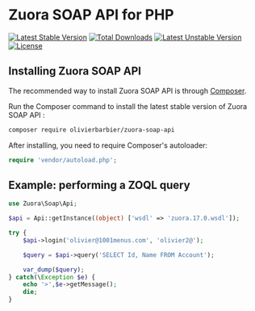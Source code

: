 # Zuora SOAP API for PHP

[![Latest Stable Version](https://poser.pugx.org/olivierbarbier/zuora-soap-api/v/stable)](https://packagist.org/packages/olivierbarbier/zuora-soap-api) [![Total Downloads](https://poser.pugx.org/olivierbarbier/zuora-soap-api/downloads)](https://packagist.org/packages/olivierbarbier/zuora-soap-api) [![Latest Unstable Version](https://poser.pugx.org/olivierbarbier/zuora-soap-api/v/unstable)](https://packagist.org/packages/olivierbarbier/zuora-soap-api) [![License](https://poser.pugx.org/olivierbarbier/zuora-soap-api/license)](https://packagist.org/packages/olivierbarbier/zuora-soap-api)

## Installing Zuora SOAP API 

The recommended way to install Zuora SOAP API is through
[Composer](http://getcomposer.org).

Run the Composer command to install the latest stable version of Zuora SOAP API :

```bash
composer require olivierbarbier/zuora-soap-api
```

After installing, you need to require Composer's autoloader:

```php
require 'vendor/autoload.php';
```

## Example: performing a ZOQL query

```php
use Zuora\Soap\Api;

$api = Api::getInstance((object) ['wsdl' => 'zuora.17.0.wsdl']);

try {
	$api->login('olivier@1001menus.com', 'olivier2@');

	$query = $api->query('SELECT Id, Name FROM Account');

	var_dump($query);
} catch(\Exception $e) {
	echo '>',$e->getMessage();
	die;
}
```
